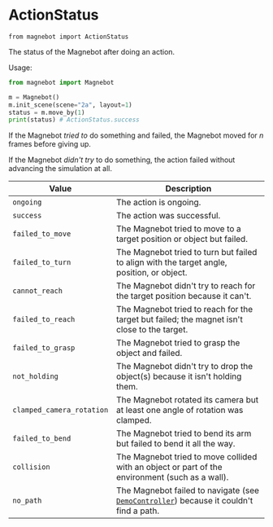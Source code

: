 # ActionStatus

`from magnebot import ActionStatus`

The status of the Magnebot after doing an action.

Usage:

```python
from magnebot import Magnebot

m = Magnebot()
m.init_scene(scene="2a", layout=1)
status = m.move_by(1)
print(status) # ActionStatus.success
```

If the Magnebot _tried to_ do something and failed, the Magnebot moved for _n_ frames before giving up.

If the Magnebot _didn't try_ to do something, the action failed without advancing the simulation at all.

| Value | Description |
| --- | --- |
| `ongoing` | The action is ongoing. |
| `success` | The action was successful. |
| `failed_to_move` | The Magnebot tried to move to a target position or object but failed. |
| `failed_to_turn` | The Magnebot tried to turn but failed to align with the target angle, position, or object. |
| `cannot_reach` | The Magnebot didn't try to reach for the target position because it can't. |
| `failed_to_reach` | The Magnebot tried to reach for the target but failed; the magnet isn't close to the target. |
| `failed_to_grasp` | The Magnebot tried to grasp the object and failed. |
| `not_holding` | The Magnebot didn't try to drop the object(s) because it isn't holding them. |
| `clamped_camera_rotation` | The Magnebot rotated its camera but at least one angle of rotation was clamped. |
| `failed_to_bend` | The Magnebot tried to bend its arm but failed to bend it all the way. |
| `collision` | The Magnebot tried to move collided with an object or part of the environment (such as a wall). |
| `no_path` | The Magnebot failed to navigate (see [`DemoController`](demo_controller.md)) because it couldn't find a path. |